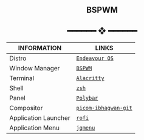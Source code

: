 <h2 align="center"> BSPWM </h2>

<h2 align="center"> ━━━━━━  ❖  ━━━━━━ </h2>

|  INFORMATION  | LINKS |
| -------------- | --- |
| Distro | [`Endeavour OS`](https://endeavouros.com/) |
| Window Manager | [`BSPWM`](https://github.com/baskerville/bspwm) |
| Terminal | [`Alacritty`](https://github.com/alacritty/alacritty) |
| Shell | [`zsh`](https://www.zsh.org) |
| Panel | [`Polybar`](https://github.com/polybar/polybar) |
| Compositor | [`picom-ibhagwan-git`](https://github.com/ibhagwan/picom-ibhagwan-git) |
| Application Launcher | [`rofi`](https://github.com/davatorium/rofi) |
| Application Menu |  [`jgmenu`](https://github.com/johanmalm/jgmenu) |
